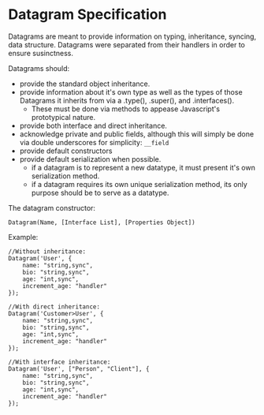 # Datagram Specification

Datagrams are meant to provide information on typing, inheritance, syncing, data structure. Datagrams were separated from their handlers in order to ensure susinctness.

Datagrams should:
- provide the standard object inheritance.
- provide information about it's own type as well as the types of those Datagrams it inherits from via a .type(), .super(), and .interfaces().
  - These must be done via methods to appease Javascript's prototypical nature.
- provide both interface and direct inheritance.
- acknowledge private and public fields, although this will simply be done via double underscores for simplicity: `__field`
- provide default constructors
- provide default serialization when possible.
  - if a datagram is to represent a new datatype, it must present it's own serialization method.
  - if a datagram requires its own unique serialization method, its only purpose should be to serve as a datatype.

The datagram constructor:

`Datagram(Name, [Interface List], [Properties Object])`

Example:

    //Without inheritance:
    Datagram('User', {
        name: "string,sync", 
        bio: "string,sync", 
        age: "int,sync", 
        increment_age: "handler"
    });
    
    //With direct inheritance:
    Datagram('Customer>User', {
        name: "string,sync", 
        bio: "string,sync", 
        age: "int,sync", 
        increment_age: "handler"
    });
    
    //With interface inheritance:
    Datagram('User', ["Person", "Client"], {
        name: "string,sync", 
        bio: "string,sync", 
        age: "int,sync", 
        increment_age: "handler"
    });